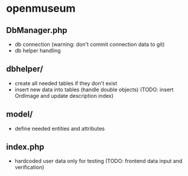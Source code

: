# openmuseum

## DbManager.php

- db connection (warning: don't commit connection data to git)
- db helper handling

## dbhelper/

- create all needed tables if they don't exist
- insert new data into tables (handle double objects) (TODO: insert OrdImage and update description index)

## model/

- define needed entities and attributes

## index.php

- hardcoded user data only for testing (TODO: frontend data input and verification)
